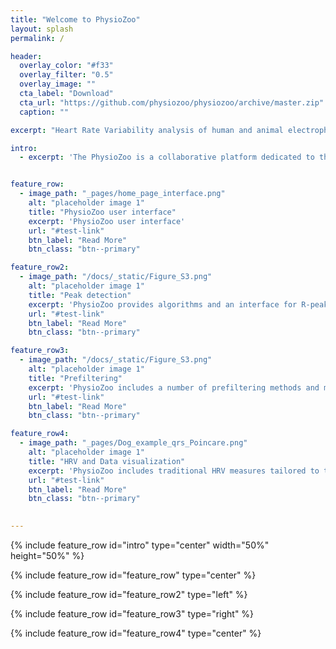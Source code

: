 ```yaml
---
title: "Welcome to PhysioZoo"
layout: splash
permalink: /

header:
  overlay_color: "#f33"
  overlay_filter: "0.5"
  overlay_image: ""
  cta_label: "Download"
  cta_url: "https://github.com/physiozoo/physiozoo/archive/master.zip"
  caption: ""

excerpt: "Heart Rate Variability analysis of human and animal electrophysiological data"

intro: 
  - excerpt: 'The PhysioZoo is a collaborative platform dedicated to the study of the heart rate variability (HRV) in mammals’ electrophysiological recordings.'


feature_row:
  - image_path: "_pages/home_page_interface.png"
    alt: "placeholder image 1"
    title: "PhysioZoo user interface"
    excerpt: 'PhysioZoo user interface'
    url: "#test-link"
    btn_label: "Read More"
    btn_class: "btn--primary"

feature_row2:
  - image_path: "/docs/_static/Figure_S3.png"
    alt: "placeholder image 1"
    title: "Peak detection"
    excerpt: 'PhysioZoo provides algorithms and an interface for R-peak detection from mammalian data'
    url: "#test-link"
    btn_label: "Read More"
    btn_class: "btn--primary"

feature_row3:
  - image_path: "/docs/_static/Figure_S3.png"
    alt: "placeholder image 1"
    title: "Prefiltering"
    excerpt: 'PhysioZoo includes a number of prefiltering methods and manual annotations tools (peak and data quality) to ensure the reliability of the analyzed data.'
    url: "#test-link"
    btn_label: "Read More"
    btn_class: "btn--primary"

feature_row4:
  - image_path: "_pages/Dog_example_qrs_Poincare.png"
    alt: "placeholder image 1"
    title: "HRV and Data visualization"
    excerpt: 'PhysioZoo includes traditional HRV measures tailored to the mammal that is studied and data visualization features include Poincare plots, power spectrum, distribution of NN intervals, multi scale entropy and more.'
    url: "#test-link"
    btn_label: "Read More"
    btn_class: "btn--primary"
    

---
```


{% include feature_row id="intro" type="center" width="50%" height="50%" %}

{% include feature_row id="feature_row" type="center" %}

{% include feature_row id="feature_row2" type="left" %}

{% include feature_row id="feature_row3" type="right" %}

{% include feature_row id="feature_row4" type="center" %}
